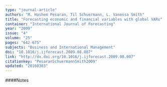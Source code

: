 ```yaml
---
type: "journal-article"
authors: "M. Hashem Pesaran, Til Schuermann, L. Vanessa Smith"
title: "Forecasting economic and financial variables with global VARs"
container: "International Journal of Forecasting"
year: "2009"
issue: "4"
volume: "25"
pages: "642-675"
subjects: "Business and International Management"
doi: "10.1016/j.ijforecast.2009.08.007"
link: "http://dx.doi.org/10.1016/j.ijforecast.2009.08.007"
citationkey: "PesaranSchuermannSmith2009"
updated: "20160303"
---
```


####Notes
